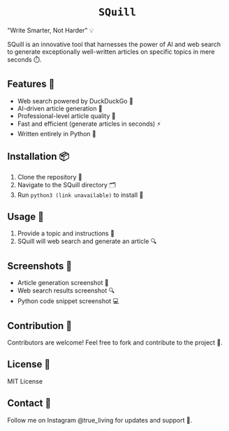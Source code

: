 <div align="center">

# `SQuill`

</div>

"Write Smarter, Not Harder" 💡

SQuill is an innovative tool that harnesses the power of AI and web search to generate exceptionally well-written articles on specific topics in mere seconds ⏱️.

## Features 🌟

- Web search powered by DuckDuckGo 🦆
- AI-driven article generation 🤖
- Professional-level article quality 📄
- Fast and efficient (generate articles in seconds) ⚡️
- Written entirely in Python 🐍

## Installation 📦

1. Clone the repository 📁
2. Navigate to the SQuill directory 🗂️
3. Run `python3 (link unavailable)` to install 🔄

## Usage 📝

1. Provide a topic and instructions 📝
2. SQuill will web search and generate an article 🔍

## Screenshots 📸

- Article generation screenshot 📄
- Web search results screenshot 🔍
- Python code snippet screenshot 💻

## Contribution 🤝

Contributors are welcome! Feel free to fork and contribute to the project 🌈.

## License 📜

MIT License

## Contact 📱

Follow me on Instagram @true_living for updates and support 📸.
